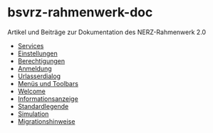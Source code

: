 bsvrz-rahmenwerk-doc
====================

Artikel und Beiträge zur Dokumentation des NERZ-Rahmenwerk 2.0

- [Services](https://github.com/bitctrl/bsvrz-rahmenwerk-doc/blob/master/articles/rw2-services.md)
- [Einstellungen](https://github.com/bitctrl/bsvrz-rahmenwerk-doc/blob/master/articles/rw2-einstellungen.md)
- [Berechtigungen](https://github.com/bitctrl/bsvrz-rahmenwerk-doc/blob/master/articles/rw2-rechte.md)
- [Anmeldung](https://github.com/bitctrl/bsvrz-rahmenwerk-doc/blob/master/articles/rw2-login.md)
- [Urlasserdialog](https://github.com/bitctrl/bsvrz-rahmenwerk-doc/blob/master/articles/rw2-urlasserdialog.md)
- [Menüs und Toolbars](https://github.com/bitctrl/bsvrz-rahmenwerk-doc/blob/master/articles/rw2-menue.md)
- [Welcome](https://github.com/bitctrl/bsvrz-rahmenwerk-doc/blob/master/articles/rw2-welcome.md)
- [Informationsanzeige](https://github.com/bitctrl/bsvrz-rahmenwerk-doc/blob/master/articles/rw2-info.md)
- [Standardlegende](https://github.com/bitctrl/bsvrz-rahmenwerk-doc/blob/master/articles/rw2-legende.md)
- [Simulation](https://github.com/bitctrl/bsvrz-rahmenwerk-doc/blob/master/articles/rw2-simulation.md)
- [Migrationshinweise](https://github.com/bitctrl/bsvrz-rahmenwerk-doc/blob/master/articles/rw2-migration.md)

